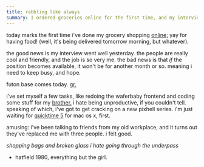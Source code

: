 ```yaml
---
title: rabbling like always
summary: I ordered groceries online for the first time, and my interview went well.
---
```


today marks the first time i've done my grocery shopping [online;](http://www.colesonline.com.au/) yay for having food! (well, it's being delivered tomorrow morning, but whatever).

the good news is my interview went well yesterday. the people are really cool and friendly, and the job is so very me. the bad news is that *if* the position becomes available, it won't be for another month or so. meaning i need to keep busy, and hope.

futon base comes today. [gr.](http://www.fantasticfurniture.com.au/)

i've set myself a few tasks, like redoing the waferbaby frontend and coding some stuff for my [brother.](http://www.segpub.com.au/) i hate being unproductive, if you couldn't tell. speaking of which, i've got to get cracking on a new pixhell series. i'm just waiting for [quicktime 5](http://www.apple.com/quicktime/) for mac os x, first.

amusing: i've been talking to friends from my old workplace, and it turns out they've replaced me with three people. i felt good.

*shopping bags and broken glass 
i hate going through the underpass*

- hatfield 1980, everything but the girl.